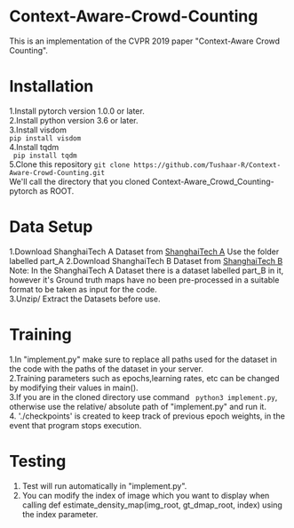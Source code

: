 # Context-Aware-Crowd-Counting
This is an implementation of the CVPR 2019 paper "Context-Aware Crowd Counting".  
# Installation  
1.Install pytorch version 1.0.0 or later.  
2.Install python version 3.6 or later.  
3.Install visdom  
``` pip install visdom ```  
4.Install tqdm  
``` pip install tqdm```  
5.Clone this repository  ```git clone https://github.com/Tushaar-R/Context-Aware-Crowd-Counting.git ```  
We'll call the directory that you cloned Context-Aware_Crowd_Counting-pytorch as ROOT.  
 # Data Setup
 1.Download ShanghaiTech A Dataset from [ShanghaiTech A](https://www.kaggle.com/datasets/tushaar1ranganathan/shanghaitech-zip)  Use the folder labelled part_A
 2.Download ShanghaiTech B Dataset from [ShanghaiTech B](https://www.kaggle.com/datasets/tushaar1ranganathan/shanghai-tech-partb/data)  
 Note: In the ShanghaiTech A Dataset there is a dataset labelled part_B in it, however it's Ground truth maps have no been pre-processed in a suitable format to be taken as input for the code.  
 3.Unzip/ Extract the Datasets before use.  
 # Training
 1.In "implement.py" make sure to replace all paths used for the dataset in the code with the paths of the dataset in your server.  
 2.Training parameters such as epochs,learning rates, etc can be changed by modifying their values in main().  
 3.If you are in the cloned directory use command ``` python3 implement.py```, otherwise use the relative/ absolute path of "implement.py" and run it.  
 4. './checkpoints' is created to keep track of previous epoch weights, in the event that program stops execution.
# Testing
1. Test will run automatically in "implement.py".
2. You can modify the index of image which you want to display when calling def estimate_density_map(img_root, gt_dmap_root, index) using the index parameter.

